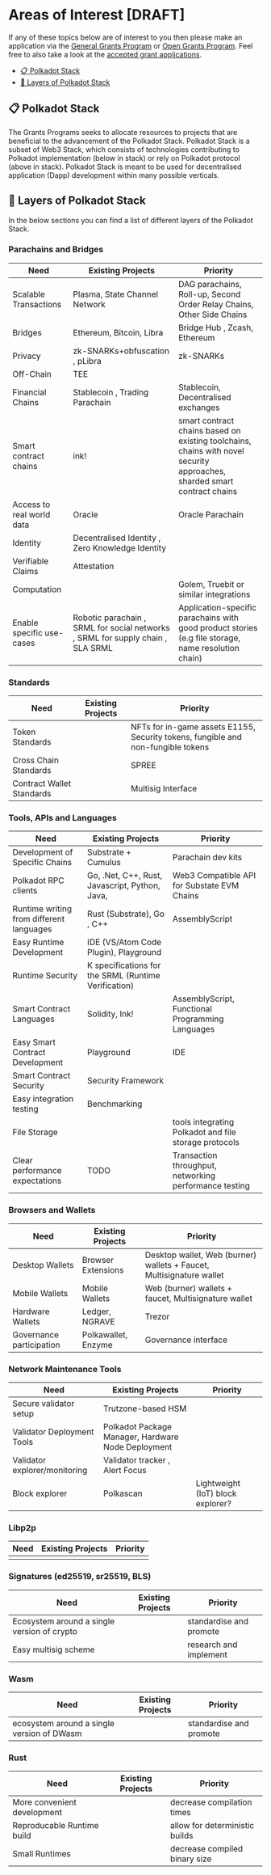 # Areas of Interest [DRAFT]

If any of these topics below are of interest to you then please make an application via the 
[General Grants Program](https://github.com/w3f/Web3-collaboration/blob/master/grants/grants.md) 
or [Open Grants Program](https://github.com/w3f/Open-Grants-Program). 
Feel free to also take a look at the [accepted grant applications](https://github.com/w3f/Web3-collaboration/blob/master/grants/accepted_grant_applications.md).

- [:clipboard: Polkadot Stack](#clipboard-polkadot-stack)
- [:pencil: Layers of Polkadot Stack](#layers-of-polkadot-stack)

## :clipboard: Polkadot Stack 

The Grants Programs seeks to allocate resources to projects that are beneficial to the advancement of the Polkadot Stack.
Polkadot Stack is a subset of Web3 Stack, which consists of technologies contributing to Polkadot implementation (below in stack) or rely on Polkadot protocol (above in stack).
Polkadot Stack is meant to be used for decentralised application (Dapp) development within many possible verticals.

## :pencil: Layers of Polkadot Stack

In the below sections you can find a list of different layers of the Polkadot Stack.

### Parachains and Bridges

| Need | Existing Projects | Priority  
|-|-|-
|Scalable Transactions | Plasma, State Channel Network| DAG parachains, Roll-up, Second Order Relay Chains, Other Side Chains
| Bridges|  Ethereum, Bitcoin, Libra | Bridge Hub , Zcash, Ethereum 
| Privacy | zk-SNARKs+obfuscation , pLibra | zk-SNARKs
| Off-Chain | TEE  |
| Financial Chains | Stablecoin , Trading Parachain  | Stablecoin, Decentralised exchanges
| Smart contract chains | ink! | smart contract chains based on existing toolchains, chains with novel security approaches, sharded smart contract chains
| Access to real world data | Oracle | Oracle Parachain
| Identity | Decentralised Identity , Zero Knowledge Identity  | 
| Verifiable Claims | Attestation |
| Computation | | Golem, Truebit or similar integrations
| Enable specific use-cases | Robotic parachain , SRML for social networks , SRML for supply chain , SLA SRML | Application-specific parachains with good product stories (e.g file storage, name resolution chain)

### Standards

| Need | Existing Projects | Priority 
|-|-|- 
|Token Standards| | NFTs for in-game assets E1155, Security tokens, fungible and non-fungible tokens|
| Cross Chain Standards | | SPREE
| Contract Wallet Standards || Multisig Interface

### Tools, APIs and Languages

| Need | Existing Projects | Priority  
|-|-|- 
|Development of Specific Chains | Substrate + Cumulus | Parachain dev kits
| Polkadot RPC clients | Go, .Net, C++, Rust, Javascript, Python, Java, | Web3 Compatible API for Substate EVM Chains
| Runtime writing from different languages | Rust (Substrate), Go , C++ | AssemblyScript
| Easy Runtime Development | IDE (VS/Atom Code Plugin), Playground | 
| Runtime Security | K specifications for the SRML (Runtime Verification) |
| Smart Contract Languages | Solidity, Ink!| AssemblyScript, Functional Programming Languages
| Easy Smart Contract Development | Playground | IDE
| Smart Contract Security | Security Framework  |
| Easy integration testing | Benchmarking | 
| File Storage | | tools integrating Polkadot and file storage protocols
| Clear performance expectations | TODO | Transaction throughput, networking performance testing

### Browsers and Wallets

| Need | Existing Projects | Priority
|-|-|- 
| Desktop Wallets | Browser Extensions | Desktop wallet, Web (burner) wallets + Faucet, Multisignature wallet
| Mobile Wallets| Mobile Wallets | Web (burner) wallets + faucet, Multisignature wallet
| Hardware Wallets | Ledger, NGRAVE |Trezor
| Governance participation | Polkawallet, Enzyme |Governance interface

### Network Maintenance Tools

| Need | Existing Projects | Priority
|-|-|- 
| Secure validator setup | Trutzone-based HSM | 
| Validator Deployment Tools| Polkadot Package Manager, Hardware Node Deployment |
| Validator explorer/monitoring | Validator tracker , Alert Focus | 
| Block explorer| Polkascan | Lightweight (IoT) block explorer?

### Libp2p

| Need | Existing Projects | Priority | 
|-|-|-
| |

### Signatures (ed25519, sr25519, BLS)

| Need | Existing Projects | Priority
|-|-|-
| Ecosystem around a single version of crypto | | standardise and promote
| Easy multisig scheme | | research and implement

### Wasm

| Need | Existing Projects | Priority
|-|-|-
| ecosystem around a single version of DWasm | | standardise and promote

### Rust

| Need | Existing Projects| Priority
|-|-|-
| More convenient development |  | decrease compilation times
| Reproducable Runtime build | | allow for deterministic builds
| Small Runtimes | | decrease compiled binary size

